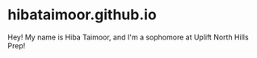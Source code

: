 # hibataimoor.github.io

Hey! My name is Hiba Taimoor, and I'm a sophomore at Uplift North Hills Prep!
